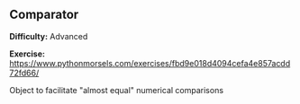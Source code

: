 ## Comparator

**Difficulty:** Advanced

**Exercise:** https://www.pythonmorsels.com/exercises/fbd9e018d4094cefa4e857acdd72fd66/

Object to facilitate "almost equal" numerical comparisons
    